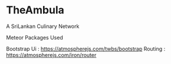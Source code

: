 # TheAmbula
A SriLankan Culinary Network 


Meteor Packages Used 

Bootstrap Ui : https://atmospherejs.com/twbs/bootstrap
Routing : https://atmospherejs.com/iron/router

